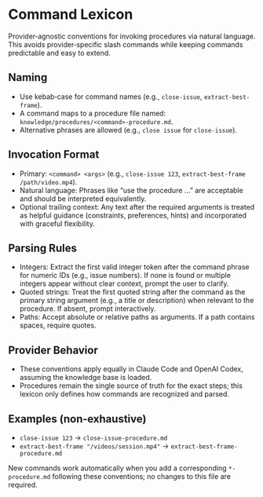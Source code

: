 # Command Lexicon

Provider‑agnostic conventions for invoking procedures via natural language. This avoids provider‑specific slash commands while keeping commands predictable and easy to extend.

## Naming
- Use kebab‑case for command names (e.g., `close-issue`, `extract-best-frame`).
- A command maps to a procedure file named: `knowledge/procedures/<command>-procedure.md`.
- Alternative phrases are allowed (e.g., `close issue` for `close-issue`).

## Invocation Format
- Primary: `<command> <args>` (e.g., `close-issue 123`, `extract-best-frame /path/video.mp4`).
- Natural language: Phrases like “use the <command> procedure …” are acceptable and should be interpreted equivalently.
- Optional trailing context: Any text after the required arguments is treated as helpful guidance (constraints, preferences, hints) and incorporated with graceful flexibility.

## Parsing Rules
- Integers: Extract the first valid integer token after the command phrase for numeric IDs (e.g., issue numbers). If none is found or multiple integers appear without clear context, prompt the user to clarify.
- Quoted strings: Treat the first quoted string after the command as the primary string argument (e.g., a title or description) when relevant to the procedure. If absent, prompt interactively.
- Paths: Accept absolute or relative paths as arguments. If a path contains spaces, require quotes.

## Provider Behavior
- These conventions apply equally in Claude Code and OpenAI Codex, assuming the knowledge base is loaded.
- Procedures remain the single source of truth for the exact steps; this lexicon only defines how commands are recognized and parsed.

## Examples (non‑exhaustive)
- `close-issue 123` → `close-issue-procedure.md`
- `extract-best-frame "/videos/session.mp4"` → `extract-best-frame-procedure.md`

New commands work automatically when you add a corresponding `*-procedure.md` following these conventions; no changes to this file are required.
